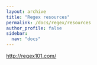 ```yaml
---
layout: archive
title: "Regex resources"
permalink: /docs/regex/resources
author_profile: false
sidebar:
  nav: "docs"
---
```


http://regex101.com/